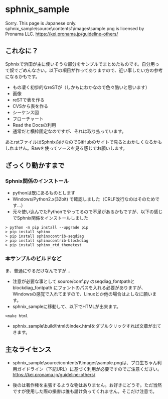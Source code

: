  sphnix_sample
=====

Sorry. This page is Japanese only.
sphnix_sample\source\contents1\images\sample.png is licensed by Pronama LLC.
https://kei.pronama.jp/guideline-others/

## これなに？

Sphnixで浜田が主に使いそうな部分をサンプルでまとめたものです。自分用って奴でごめんなさい。以下の項目が作ってありますので、近い事したい方の参考になるかもです。

* もの凄く初歩的なreSTが（しかもにわかなので色々酷いと思います）
* 画像
* reSTで表を作る
* CVSから表を作る
* シーケンス図
* フローチャート
* Read the Docsの利用
* 通常だと横枠固定なのですが、それは取り払っています。

あとrstファイルはSphnix向けなのでGitHubのサイトで見るとおかしくなるかもしれません。Rawを使ってソースを見る感じでお願いします。

## ざっくり動かすまで

### Sphnix関係のインストール

* pythonは既にあるものとします
* Windows/Python2.x(32bit) で確認しました（CRLF改行なのはそのためです…）
* 元々使い込んでたPythonでやってるので不足があるかもですが、以下の感じでSphnix関係をインストールしました

```
> python -m pip install --upgrade pip
> pip install sphinx
> pip install sphinxcontrib-seqdiag
> pip install sphinxcontrib-blockdiag
> pip install sphinx_rtd_themetest
```
### 本サンプルのビルドなど

ま、普通にやるだけなんですが…

* 注意が必要な事として source/conf.py のseqdiag_fontpathとblockdiag_fontpath にフォントのパスを入れる必要がありますが、Windowsの感覚で入れてますので、Linuxとか他の場合はよしなに願います。
* sphnix_sampleに移動して、以下でHTMLが出来ます。
```
>make html
```
* sphnix_sample\build\htmlのindex.htmlをダブルクリックすれば文章が出てきます。

## 主なライセンス

* sphnix_sample\source\contents1\images\sample.pngは、プロ生ちゃん利用ガイドライン（下記URL）に基づく利用が必要ですのでご注意ください。
https://kei.pronama.jp/guideline-others/

* 後のは著作権を主張するような物はありません。お好きにどうぞ。ただ当然ですが使用した際の損害は誰も請け負ってくれません。そこだけ注意で。

